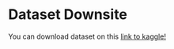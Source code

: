 # Dataset Downsite
You can download dataset on this [link to kaggle!](https://www.kaggle.com/dataset/79abcc2659dc745fddfba1864438afb2fac3fabaa5f37daa8a51e36466db101e)
